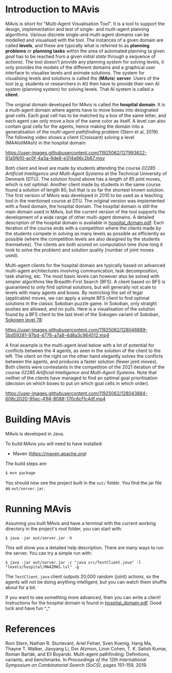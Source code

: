 # Introduction to MAvis

MAvis is short for "Multi-Agent Visualisation Tool". It is a tool to support the design, implementation and test of single- and multi-agent planning algorithms. Various discrete single-and multi-agent domains can be modelled and visualised with the tool. The instances of a given domain are called **levels**, and these are typically what is referred to as **planning problems** or **planning tasks** within the area of automated planning (a given _goal_ has to be reached from a given _initial state_ through a sequence of _actions_). The tool doesn't provide any planning system for solving levels, it only provides the models of the different domains and a graphical user interface to visualise levels and animate solutions. The system for visualising levels and solutions is called the (**MAvis**) **server**. Users of the tool (e.g. students or researchers in AI) then have to provide their own AI system (planning system) for solving levels. That AI system is called a **client**. 

The original domain developed for MAvis is called the **hospital domain**. It is a multi-agent domain where agents have to move boxes into designated goal cells. Each goal cell has to be matched by a box of the same letter, and each agent can only move a box of the same color as itself. A level can also contain goal cells for the agents, hence making the domain into a generalisation of the _multi-agent pathfinding_ problem (Stern et al, 2019). The following video shows a client (Croissant) solving a level (MAAIoliMAsh) in the hospital domain:

https://user-images.githubusercontent.com/11925062/127993622-61a5fb10-ac0f-4a3a-9de8-e314a96c2b67.mov

Both client and level are made by students attending the course _02285 Artificial Intelligence and Multi-Agent Systems_ at the Technical University of Denmark (DTU). The solution found above has a length of 85 joint moves, which is not optimal. Another client made by students in the same course found a solution of length 80, but that is so far the shortest known solution. The first version of MAvis was developed in 2010 to be used as a teaching tool in the mentioned course at DTU. The original version was implemented with a fixed domain, the hospital domain. The hospital domain is still the main domain used in MAvis, but the current version of the tool supports the development of a wide range of other multi-agent domains. A detailed description of the hospital domain is available in [hospital_domain.pdf](docs/domains/hospital/hospital_domain.pdf). Each iteration of the course ends with a competition where the clients made by the students compete in solving as many levels as possible as efficiently as possible (where the competition levels are also designed by the students themselves). The clients are both scored on computation time (how long it took to solve the problem) and solution quality (number of joint moves used).  

Multi-agent clients for the hospital domain are typically based on advanced multi-agent architectures involving communication, task decomposition, task sharing, etc. The most basic levels can however also be solved with simpler algorithms like Breadth-First Search (BFS). A client based on BFS is guaranteed to only find optimal solutions, but will generally not scale to levels with many agents and boxes. By restricting the set of legal (applicable) moves, we can apply a simple BFS client to find optimal solutions in the classic Sokoban puzzle game. In Sokoban, only straight pushes are allowed, and no pulls. Here is a visualisation of the solution found by a BFS client to the last level of the Sokogen variant of Sokoban, [Sokogen level 78](https://www.sokobanonline.com/play/web-archive/jacques-duthen/sokogen-990602-levels/87496_sokogen-990602-levels-78):

https://user-images.githubusercontent.com/11925062/128046889-5bd59281-97bd-4776-a7a8-4d8a3c964512.mp4

A final example is the multi-agent level below with a lot of potential for conflicts between the 4 agents, as seen in the solution of the client to the left. The client on the right on the other hand elegantly solves the conflicts between the agents, and produces a faster solution (fewer joint moves). Both clients were contestants in the competition of the 2021 iteration of the course _02285 Artificial Intelligence and Multi-Agent Systems_. Note that neither of the clients have managed to find an optimal goal prioritisation (decision on which boxes to put on which goal cells in which order). 

https://user-images.githubusercontent.com/11925062/128043884-608c2020-95ec-41f4-8088-170c6cf1c4df.mp4

# Building MAvis
MAvis is developed in Java.

To build MAvis you will need to have installed:
* Maven (https://maven.apache.org)

The build steps are:
```bash
$ mvn package
```
You should now see the project built in the `out/` folder. You find the jar file as `out/server.jar`.
# Running MAvis
Assuming you built MAvis and have a terminal with the current working directory in the project's root folder, you can start with:

    $ java -jar out/server.jar -h

This will show you a detailed help description. There are many ways to run the server. You can try a simple run with:

    $ java -jar out/server.jar -c "java src/TestClient.java" -l "levels/hospital/MAAIMAS.lvl" -g

The `TestClient.java` client outputs 20,000 random (joint) actions, so the agents will not be doing anything intelligent, but you can watch them shuffle about for a bit.

If you want to see something more advanced, then you can write a client! Instructions for the hospital domain is found in [hospital_domain.pdf](docs/domains/hospital/hospital_domain.pdf). Good luck and have fun ^_^

# References
Roni Stern, Nathan R. Sturtevant, Ariel Felner, Sven Koenig, Hang Ma, Thayne T. Walker, Jiaoyang Li, Dor Atzmon, Liron Cohen, T. K. Satish Kumar, Roman Barták, and Eli Boyarski. Multi-agent pathfinding: Definitions, variants, and benchmarks. In _Proceedings of the 12th International Symposium on Combinatorial Search (SoCS)_, pages 151–159, 2019.
